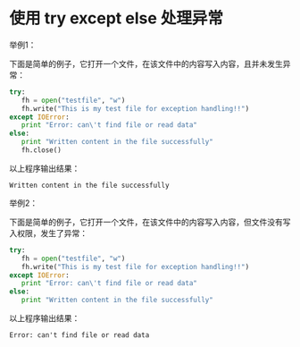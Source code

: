 # 使用 try except else 处理异常


举例1：


下面是简单的例子，它打开一个文件，在该文件中的内容写入内容，且并未发生异常：


```python
try:
   fh = open("testfile", "w")
   fh.write("This is my test file for exception handling!!")
except IOError:
   print "Error: can\'t find file or read data"
else:
   print "Written content in the file successfully"
   fh.close()
```


以上程序输出结果：


```
Written content in the file successfully
```



举例2：


下面是简单的例子，它打开一个文件，在该文件中的内容写入内容，但文件没有写入权限，发生了异常：


```python
try:
   fh = open("testfile", "w")
   fh.write("This is my test file for exception handling!!")
except IOError:
   print "Error: can\'t find file or read data"
else:
   print "Written content in the file successfully"
```



以上程序输出结果：

```
Error: can't find file or read data
```

